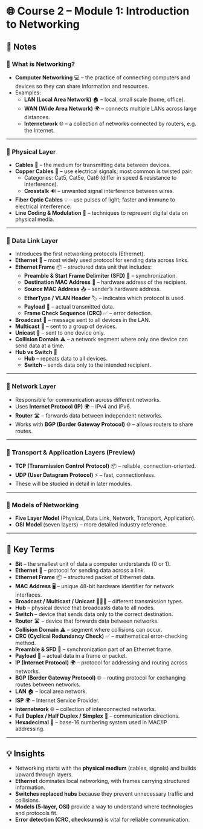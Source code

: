 # 🌐 Course 2 – Module 1: Introduction to Networking

## 📝 Notes

### 🔹 What is Networking?
- **Computer Networking** 💻 – the practice of connecting computers and devices so they can share information and resources.  
- Examples:  
  - **LAN (Local Area Network)** 🏠 – local, small scale (home, office).  
  - **WAN (Wide Area Network)** 🌍 – connects multiple LANs across large distances.  
  - **Internetwork** 🌐 – a collection of networks connected by routers, e.g. the Internet.  

---

### 🔹 Physical Layer
- **Cables** 🔌 – the medium for transmitting data between devices.  
- **Copper Cables** 🧵 – use electrical signals; most common is twisted pair.  
  - Categories: Cat5, Cat5e, Cat6 (differ in speed & resistance to interference).  
  - **Crosstalk** 🔊 – unwanted signal interference between wires.  
- **Fiber Optic Cables** 💡 – use pulses of light; faster and immune to electrical interference.  
- **Line Coding & Modulation** 📶 – techniques to represent digital data on physical media.  

---

### 🔹 Data Link Layer
- Introduces the first networking protocols (Ethernet).  
- **Ethernet** 🔗 – most widely used protocol for sending data across links.  
- **Ethernet Frame** 📦 – structured data unit that includes:  
  - **Preamble & Start Frame Delimiter (SFD)** 📏 – synchronization.  
  - **Destination MAC Address** 🎯 – hardware address of the recipient.  
  - **Source MAC Address** 📤 – sender’s hardware address.  
  - **EtherType / VLAN Header** 🏷️ – indicates which protocol is used.  
  - **Payload** 📄 – actual transmitted data.  
  - **Frame Check Sequence (CRC)** ✅ – error detection.  
- **Broadcast** 📢 – message sent to all devices in the LAN.  
- **Multicast** 👥 – sent to a group of devices.  
- **Unicast** 🎯 – sent to one device only.  
- **Collision Domain** ⚠️ – a network segment where only one device can send data at a time.  
- **Hub vs Switch** 🔀  
  - **Hub** – repeats data to all devices.  
  - **Switch** – sends data only to the intended recipient.  

---

### 🔹 Network Layer
- Responsible for communication across different networks.  
- Uses **Internet Protocol (IP)** 🌍 – IPv4 and IPv6.  
- **Router** 🛣️ – forwards data between independent networks.  
- Works with **BGP (Border Gateway Protocol)** 🌐 – allows routers to share routes.  

---

### 🔹 Transport & Application Layers (Preview)
- **TCP (Transmission Control Protocol)** 📦 – reliable, connection-oriented.  
- **UDP (User Datagram Protocol)** ⚡ – fast, connectionless.  
- These will be studied in detail in later modules.  

---

### 🔹 Models of Networking
- **Five Layer Model** (Physical, Data Link, Network, Transport, Application).  
- **OSI Model** (seven layers) – more detailed industry reference.  

---

## 📖 Key Terms

- **Bit** – the smallest unit of data a computer understands (0 or 1).  
- **Ethernet** 🔗 – protocol for sending data across a link.  
- **Ethernet Frame** 📦 – structured packet of Ethernet data.  
- **MAC Address** 🖥️ – unique 48-bit hardware identifier for network interfaces.  
- **Broadcast / Multicast / Unicast** 📢👥🎯 – different transmission types.  
- **Hub** – physical device that broadcasts data to all nodes.  
- **Switch** – device that sends data only to the correct destination.  
- **Router** 🛣️ – device that forwards data between networks.  
- **Collision Domain** ⚠️ – segment where collisions can occur.  
- **CRC (Cyclical Redundancy Check)** ✅ – mathematical error-checking method.  
- **Preamble & SFD** 📏 – synchronization part of an Ethernet frame.  
- **Payload** 📄 – actual data in a frame or packet.  
- **IP (Internet Protocol)** 🌍 – protocol for addressing and routing across networks.  
- **BGP (Border Gateway Protocol)** 🌐 – routing protocol for exchanging routes between networks.  
- **LAN** 🏠 – local area network.  
- **ISP** 🌍 – Internet Service Provider.  
- **Internetwork** 🌐 – collection of interconnected networks.  
- **Full Duplex / Half Duplex / Simplex** 🔄 – communication directions.  
- **Hexadecimal** 🔢 – base-16 numbering system used in MAC/IP addressing.  

---

## 💡 Insights
- Networking starts with the **physical medium** (cables, signals) and builds upward through layers.  
- **Ethernet** dominates local networking, with frames carrying structured information.  
- **Switches replaced hubs** because they prevent unnecessary traffic and collisions.  
- **Models (5-layer, OSI)** provide a way to understand where technologies and protocols fit.  
- **Error detection (CRC, checksums)** is vital for reliable communication.  
